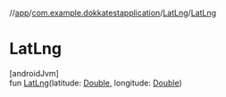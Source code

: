 //[app](../../../index.md)/[com.example.dokkatestapplication](../index.md)/[LatLng](index.md)/[LatLng](-lat-lng.md)

# LatLng

[androidJvm]\
fun [LatLng](-lat-lng.md)(latitude: [Double](https://kotlinlang.org/api/latest/jvm/stdlib/kotlin/-double/index.html), longitude: [Double](https://kotlinlang.org/api/latest/jvm/stdlib/kotlin/-double/index.html))
